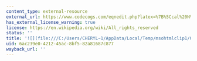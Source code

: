 ```yaml
---
content_type: external-resource
external_url: https://www.codecogs.com/eqnedit.php?latex=%7B%5Ccal%20N%7D(12%2C4)#0
has_external_license_warning: true
license: https://en.wikipedia.org/wiki/All_rights_reserved
status: ''
title: '![](file:///C:/Users/CHERYL~1/AppData/Local/Temp/msohtmlclip1/01/clip_image016.gif)'
uid: 6ac239e0-4212-45ac-8bf5-82a81687c877
wayback_url: ''
---
```

